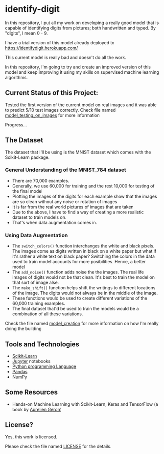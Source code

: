 # identify-digit
In this repository, I put all my work on developing a really good model that is capable of identifying digits from pictures; both handwritten and typed. By "digits", I mean 0 - 9.

I have a trial version of this model already deployed to https://identifydigit.herokuapp.com/

This current model is really bad and doesn't do all the work. 

In this repository, I'm going to try and create an improved version of this model and keep improving it using my skills on supervised machine learning algorithms.

## Current Status of this Project:
Tested the first version of the current model on real images and it was able to predict 5/10 test images correctly.
Check file named [model_testing_on_images](./model/model_testing_on_images.ipynb) for more information

Progress...

## The Dataset
The dataset that I'll be using is the MNIST dataset which comes with the Scikit-Learn package.

### General Understanding of the MNIST_784 dataset
- There are 70,000 examples. 
- Generally, we use 60,000 for training and the rest 10,000 for testing of the final model
- Plotting the images of the digits for each example show that the images are so clean without any noise or rotation of images
- It is far from the real world pictures of images that are taken
- Due to the above, I have to find a way of creating a more realistic dataset to train models on.
- That's when data augmentation comes in.

### Using Data Augmentation
- The `switch_colors()` function interchanges the white and black pixels. The images come as digits written in black on a white paper but what if it's rather a white text on black paper? Switching the colors in the data used to train model accounts for more posibilities. Hence, a better model
- The `add_noise()` function adds noise the the images. The real life images of digits would not be that clean. It's best to train the model on that sort of image alse.
- The `make_shift()` function helps shift the writings to different locations of the image. The digits would not always be in the middle of the image.
- These functions would be used to create different variations of the 60,000 training examples.
- The final dataset that'd be used to train the models would be a combination of all these variations.

Check the file named [model_creation](./model/model_creation.ipynb) for more information on how I'm really doing the building

## Tools and Technologies
- [Scikit-Learn](https://scikit-learn.org/)
- [Jupyter](https://www.jupyter.org/) notebooks
- [Python programming Language](https://www.python.org/)
- [Pandas](https://pandas.pydata.org/)
- [NumPy](https://numpy.org/)

## Some Resources
- Hands-on Machine Learning with Scikit-Learn, Keras and TensorFlow (a book by [Aurelien Geron](https://www.twitter.com/aureliengeron))

## License?
Yes, this work is licensed. 

Please check the file named [LICENSE](./LICENSE) for the details.

